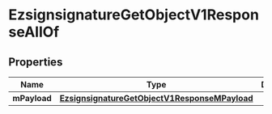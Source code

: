 

# EzsignsignatureGetObjectV1ResponseAllOf


## Properties

| Name | Type | Description | Notes |
|------------ | ------------- | ------------- | -------------|
|**mPayload** | [**EzsignsignatureGetObjectV1ResponseMPayload**](EzsignsignatureGetObjectV1ResponseMPayload.md) |  |  |



